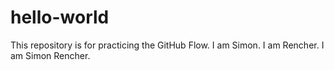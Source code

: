 # hello-world
This repository is for practicing the GitHub Flow.
I am Simon. I am Rencher. I am Simon Rencher.
